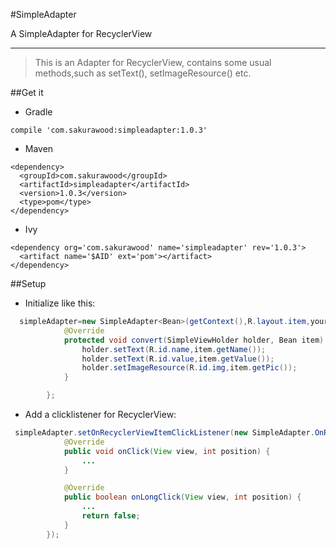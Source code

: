 #SimpleAdapter

A SimpleAdapter for RecyclerView

-----------------

> This is an Adapter for RecyclerView, contains some usual methods,such as setText(), setImageResource() etc.


##Get it
* Gradle
```
compile 'com.sakurawood:simpleadapter:1.0.3'
```
* Maven
```
<dependency>
  <groupId>com.sakurawood</groupId>
  <artifactId>simpleadapter</artifactId>
  <version>1.0.3</version>
  <type>pom</type>
</dependency>
```
* Ivy
```
<dependency org='com.sakurawood' name='simpleadapter' rev='1.0.3'>
  <artifact name='$AID' ext='pom'></artifact>
</dependency>
```

##Setup
* Initialize like this:
```java
  simpleAdapter=new SimpleAdapter<Bean>(getContext(),R.layout.item,yourlistbean) {
            @Override
            protected void convert(SimpleViewHolder holder, Bean item) {
                holder.setText(R.id.name,item.getName());
                holder.setText(R.id.value,item.getValue());
                holder.setImageResource(R.id.img,item.getPic());
            }

        };

```

* Add a clicklistener for RecyclerView:
```java
 simpleAdapter.setOnRecyclerViewItemClickListener(new SimpleAdapter.OnRecyclerViewItemClickListener() {
            @Override
            public void onClick(View view, int position) {
	            ...
            }

            @Override
            public boolean onLongClick(View view, int position) {
	            ...
                return false;
            }
        });
```
